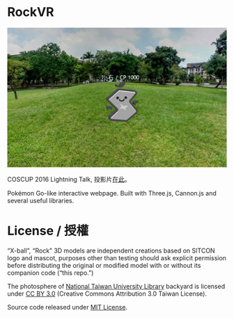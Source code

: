 RockVR
======

![截圖](assets/share.png)

COSCUP 2016 Lightning Talk, 投影片[在此](https://speakerdeck.com/rschiang/sitcon-go-with-three-dot-js)。

Pokémon Go-like interactive webpage. Built with Three.js, Cannon.js and several useful libraries.

License / 授權
==============

“X-ball”, “Rock” 3D models are independent creations based on SITCON logo and mascot, purposes other than testing should ask explicit permission before distributing the original or modified model with or without its companion code (“this repo.”)

The photosphere of [National Taiwan University Library](http://www.lib.ntu.edu.tw) backyard is licensed under [CC BY 3.0](http://creativecommons.org/licenses/by/3.0/tw/) (Creative Commons Attribution 3.0 Taiwan License).

Source code released under [MIT License](LICENSE.md).
